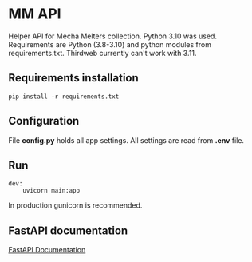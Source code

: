 
# MM API

Helper API for Mecha Melters collection.
Python 3.10 was used.
Requirements are Python (3.8-3.10) and python modules from requirements.txt. Thirdweb currently can't work with 3.11.


## Requirements installation

    pip install -r requirements.txt

## Configuration

File **config.py** holds all app settings. All settings are read from  **.env** file.

## Run
    dev:
        uvicorn main:app

In production gunicorn is recommended.


## FastAPI documentation

[FastAPI Documentation](https://fastapi.tiangolo.com/)
